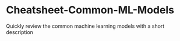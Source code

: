 # Cheatsheet-Common-ML-Models
Quickly review the common machine learning models with a short description
